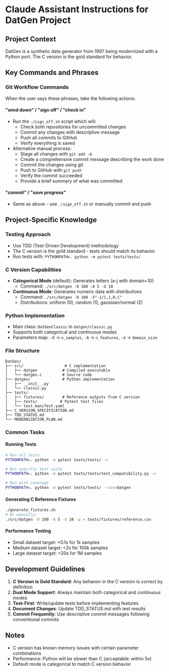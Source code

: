 # Claude Assistant Instructions for DatGen Project

## Project Context
DatGen is a synthetic data generator from 1997 being modernized with a Python port. The C version is the gold standard for behavior.

## Key Commands and Phrases

### Git Workflow Commands
When the user says these phrases, take the following actions:

#### "wind down" / "sign off" / "check in"
- Run the `./sign_off.sh` script which will:
  - Check both repositories for uncommitted changes
  - Commit any changes with descriptive message
  - Push all commits to GitHub
  - Verify everything is saved
- Alternative manual process:
  - Stage all changes with `git add -A`
  - Create a comprehensive commit message describing the work done
  - Commit the changes using git
  - Push to GitHub with `git push`
  - Verify the commit succeeded
  - Provide a brief summary of what was committed

#### "commit" / "save progress"
- Same as above - use `./sign_off.sh` or manually commit and push

## Project-Specific Knowledge

### Testing Approach
- Use TDD (Test-Driven Development) methodology
- The C version is the gold standard - tests should match its behavior
- Run tests with: `PYTHONPATH=. python -m pytest tests/tests/`

### C Version Capabilities
- **Categorical Mode** (default): Generates letters (a-j with domain=10)
  - Command: `./src/datgen -O 100 -A 5 -d 10`
- **Continuous Mode**: Generates numeric data with distributions
  - Command: `./src/datgen -O 100 -X"-1/1,1,R,C"`
  - Distributions: uniform (0), random (1), gaussian/normal (2)

### Python Implementation
- Main class: `DatGenClassic` in `datgen/classic.py`
- Supports both categorical and continuous modes
- Parameters map: `-O` → `n_samples`, `-A` → `n_features`, `-d` → `domain_size`

### File Structure
```
DatGen/
├── src/                  # C implementation
│   ├── datgen           # Compiled executable
│   └── datgen.c         # Source code
├── datgen/              # Python implementation
│   ├── __init__.py
│   └── classic.py
├── tests/
│   ├── fixtures/        # Reference outputs from C version
│   ├── tests/          # Pytest test files
│   └── test_manifest.yaml
├── C_VERSION_SPECIFICATION.md
├── TDD_STATUS.md
└── MODERNIZATION_PLAN.md
```

### Common Tasks

#### Running Tests
```bash
# Run all tests
PYTHONPATH=. python -m pytest tests/tests/ -v

# Run specific test suite
PYTHONPATH=. python -m pytest tests/tests/test_compatibility.py -v

# Run with coverage
PYTHONPATH=. python -m pytest tests/tests/ --cov=datgen
```

#### Generating C Reference Fixtures
```bash
./generate_fixtures.sh
# Or manually:
./src/datgen -O 100 -A 5 -d 10 -p > tests/fixtures/reference.csv
```

#### Performance Testing
- Small dataset target: <0.1s for 1k samples
- Medium dataset target: <2s for 100k samples
- Large dataset target: <20s for 1M samples

## Development Guidelines

1. **C Version is Gold Standard**: Any behavior in the C version is correct by definition
2. **Dual Mode Support**: Always maintain both categorical and continuous modes
3. **Test-First**: Write/update tests before implementing features
4. **Document Changes**: Update TDD_STATUS.md with test results
5. **Commit Frequently**: Use descriptive commit messages following conventional commits

## Notes
- C version has known memory issues with certain parameter combinations
- Performance: Python will be slower than C (acceptable: within 5x)
- Default mode is categorical to match C version behavior